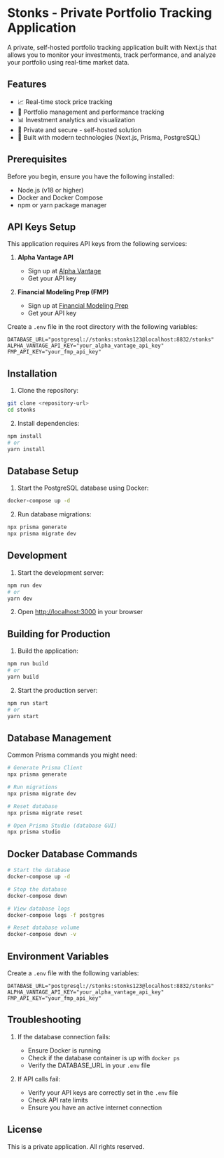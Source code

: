 # Stonks - Private Portfolio Tracking Application

A private, self-hosted portfolio tracking application built with Next.js that allows you to monitor your investments, track performance, and analyze your portfolio using real-time market data.

## Features

- 📈 Real-time stock price tracking
- 💼 Portfolio management and performance tracking
- 📊 Investment analytics and visualization
- 🔐 Private and secure - self-hosted solution
- 🚀 Built with modern technologies (Next.js, Prisma, PostgreSQL)

## Prerequisites

Before you begin, ensure you have the following installed:
- Node.js (v18 or higher)
- Docker and Docker Compose
- npm or yarn package manager

## API Keys Setup

This application requires API keys from the following services:

1. **Alpha Vantage API**
   - Sign up at [Alpha Vantage](https://www.alphavantage.co/support/#api-key)
   - Get your API key
   
2. **Financial Modeling Prep (FMP)**
   - Sign up at [Financial Modeling Prep](https://financialmodelingprep.com/developer/docs/)
   - Get your API key

Create a `.env` file in the root directory with the following variables:

```env
DATABASE_URL="postgresql://stonks:stonks123@localhost:8832/stonks"
ALPHA_VANTAGE_API_KEY="your_alpha_vantage_api_key"
FMP_API_KEY="your_fmp_api_key"
```

## Installation

1. Clone the repository:
```bash
git clone <repository-url>
cd stonks
```

2. Install dependencies:
```bash
npm install
# or
yarn install
```

## Database Setup

1. Start the PostgreSQL database using Docker:
```bash
docker-compose up -d
```

2. Run database migrations:
```bash
npx prisma generate
npx prisma migrate dev
```

## Development

1. Start the development server:
```bash
npm run dev
# or
yarn dev
```

2. Open [http://localhost:3000](http://localhost:3000) in your browser

## Building for Production

1. Build the application:
```bash
npm run build
# or
yarn build
```

2. Start the production server:
```bash
npm run start
# or
yarn start
```

## Database Management

Common Prisma commands you might need:

```bash
# Generate Prisma Client
npx prisma generate

# Run migrations
npx prisma migrate dev

# Reset database
npx prisma migrate reset

# Open Prisma Studio (database GUI)
npx prisma studio
```

## Docker Database Commands

```bash
# Start the database
docker-compose up -d

# Stop the database
docker-compose down

# View database logs
docker-compose logs -f postgres

# Reset database volume
docker-compose down -v
```

## Environment Variables

Create a `.env` file with the following variables:

```env
DATABASE_URL="postgresql://stonks:stonks123@localhost:8832/stonks"
ALPHA_VANTAGE_API_KEY="your_alpha_vantage_api_key"
FMP_API_KEY="your_fmp_api_key"
```

## Troubleshooting

1. If the database connection fails:
   - Ensure Docker is running
   - Check if the database container is up with `docker ps`
   - Verify the DATABASE_URL in your `.env` file

2. If API calls fail:
   - Verify your API keys are correctly set in the `.env` file
   - Check API rate limits
   - Ensure you have an active internet connection

## License

This is a private application. All rights reserved.
